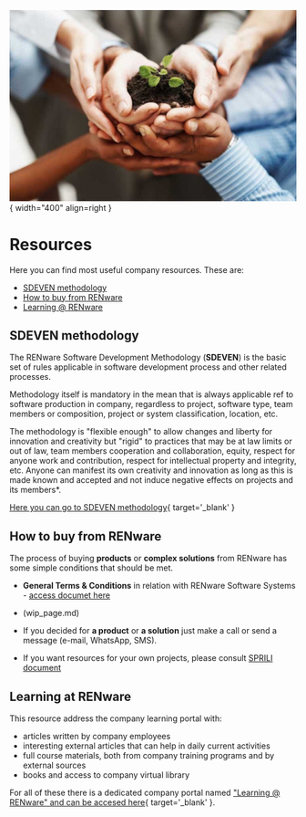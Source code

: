 
![our values pict](pictures/our-values.jpg){ width="400" align=right }

# Resources

Here you can find most useful company resources. These are:

- [SDEVEN methodology](#sdeven-methodology)
- [How to buy from RENware](#how-to-buy-from-renware)
- [Learning @ RENware](#learning-at-renware)





## SDEVEN methodology

The RENware Software Development Methodology (**SDEVEN**) is the basic set of rules applicable in software development process and other related processes.

Methodology itself is mandatory in the mean that is always applicable ref to software production in company, regardless to project, software type, team members or composition, project or system classification, location, etc.

The methodology is "flexible enough" to allow changes and liberty for innovation and creativity but "rigid" to practices that may be at law limits or out of law, team members cooperation and collaboration, equity, respect for anyone work and contribution, respect for intellectual property and integrity, etc. Anyone can manifest its own creativity and innovation as long as this is made known and accepted and not induce negative effects on projects and its members*.

[Here you can go to SDEVEN methodology](http://sdeven.renware.eu){ target='_blank' }




## How to buy from RENware

The process of buying **products** or **complex solutions** from RENware has some simple conditions that should be met.

- **General Terms & Conditions** in relation with RENware Software Systems - [access documet here](doc_src/ready-made-docs/GTCo-RO.pdf)

- (wip_page.md) <!-- #TODO set right document "GTCo-RO.pdf" -->

- If you decided for **a product** or **a solution** just make a call or send a message (e-mail, WhatsApp, SMS).

- If you want resources for your own projects, please consult [SPRILI document](ready-made-docs/RENware_SPRILI_Standard_Price_List_EN.pdf)




## Learning at RENware

This resource address the company learning portal with:

* articles written by company employees
* interesting external articles that can help in daily current activities
* full course materials, both from company training programs and by external sources
* books and access to company virtual library

For all of these there is a dedicated company portal named ["Learning @ RENware" and can be accesed here](http://learning.renware.eu){ target='_blank' }.







